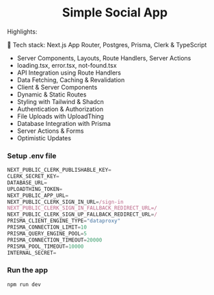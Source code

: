 <h1 align="center">Simple Social App</h1>
Highlights:

🚀 Tech stack: Next.js App Router, Postgres, Prisma, Clerk & TypeScript
- Server Components, Layouts, Route Handlers, Server Actions
- loading.tsx, error.tsx, not-found.tsx
- API Integration using Route Handlers
- Data Fetching, Caching & Revalidation
- Client & Server Components
- Dynamic & Static Routes
- Styling with Tailwind & Shadcn
- Authentication & Authorization
- File Uploads with UploadThing
- Database Integration with Prisma
- Server Actions & Forms
- Optimistic Updates

### Setup .env file

```js
NEXT_PUBLIC_CLERK_PUBLISHABLE_KEY=
CLERK_SECRET_KEY=
DATABASE_URL=
UPLOADTHING_TOKEN=
NEXT_PUBLIC_APP_URL=
NEXT_PUBLIC_CLERK_SIGN_IN_URL=/sign-in
NEXT_PUBLIC_CLERK_SIGN_IN_FALLBACK_REDIRECT_URL=/
NEXT_PUBLIC_CLERK_SIGN_UP_FALLBACK_REDIRECT_URL=/
PRISMA_CLIENT_ENGINE_TYPE="dataproxy"
PRISMA_CONNECTION_LIMIT=10
PRISMA_QUERY_ENGINE_POOL=5
PRISMA_CONNECTION_TIMEOUT=20000
PRISMA_POOL_TIMEOUT=10000
INTERNAL_SECRET=
```

### Run the app

```shell
npm run dev
```

